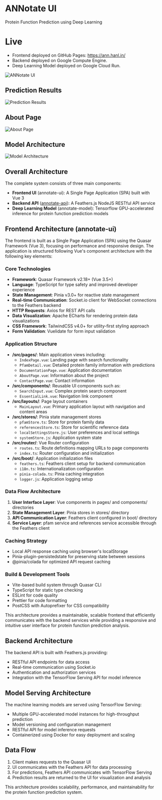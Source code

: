 # ANNotate UI

Protein Function Prediction using Deep Learning

# Live

- Frontend deployed on GitHub Pages: https://ann.hanl.in/
- Backend deployed on Google Compute Engine.
- Deep Learning Model deployed on Google Cloud Run.

![ANNotate UI](https://github.com/user-attachments/assets/81dc7266-e6b7-47d9-b1e9-97a8cb1f7144)

## Prediction Results

![Prediction Results](https://github.com/user-attachments/assets/03f5a5c0-7ced-42af-b42e-ff41d6a56331)

## About Page

![About Page](https://github.com/user-attachments/assets/793a6209-0251-421e-854d-e8d8d65c708e)

## Model Architecture

![Model Architecture](https://github.com/user-attachments/assets/373f7c67-2bb5-4c8f-833b-64aa67a53221)

## Overall Architecture

The complete system consists of three main components:

- **Frontend UI** (annotate-ui): A Single Page Application (SPA) built with Vue 3
- **Backend API** ([annotate-api](https://github.com/hotdogee/annotate-api)): A Feathers.js NodeJS RESTful API service
- **Deep Learning Model** (annotate-model): Tensorflow GPU-accelerated inference for protein function prediction models

## Frontend Architecture (annotate-ui)

The frontend is built as a Single Page Application (SPA) using the Quasar Framework (Vue 3), focusing on performance and responsive design. The application is structured following Vue's component architecture with the following key elements:

### Core Technologies

- **Framework**: Quasar Framework v2.18+ (Vue 3.5+)
- **Language**: TypeScript for type safety and improved developer experience
- **State Management**: Pinia v3.0+ for reactive state management
- **Real-time Communication**: Socket.io client for WebSocket connections to the Feathers backend
- **HTTP Requests**: Axios for REST API calls
- **Data Visualization**: Apache ECharts for rendering protein data visualizations
- **CSS Framework**: TailwindCSS v4.0+ for utility-first styling approach
- **Form Validation**: Vuelidate for form input validation

### Application Structure

- **/src/pages/**: Main application views including:
  - `IndexPage.vue`: Landing page with search functionality
  - `PfamDetail.vue`: Detailed protein family information with predictions
  - `DocumentationPage.vue`: Application documentation
  - `AboutPage.vue`: Information about the project
  - `ContactPage.vue`: Contact information
- **/src/components/**: Reusable UI components such as:
  - `SearchInput.vue`: Complex protein search component
  - `EssentialLink.vue`: Navigation link component
- **/src/layouts/**: Page layout containers
  - `MainLayout.vue`: Primary application layout with navigation and content areas
- **/src/stores/**: Pinia state management stores
  - `pfamStore.ts`: Store for protein family data
  - `referencesStore.ts`: Store for scientific reference data
  - `localSettingsStore.js`: User preferences and local settings
  - `systemStore.js`: Application system state
- **/src/router/**: Vue Router configuration
  - `routes.ts`: Route definitions mapping URLs to page components
  - `index.ts`: Router configuration and initialization
- **/src/boot/**: Application initialization files
  - `feathers.ts`: Feathers client setup for backend communication
  - `i18n.ts`: Internationalization configuration
  - `pinia-colada.ts`: Pinia caching integration
  - `logger.js`: Application logging setup

### Data Flow Architecture

1. **User Interface Layer**: Vue components in pages/ and components/ directories
2. **State Management Layer**: Pinia stores in stores/ directory
3. **API Communication Layer**: Feathers client configured in boot/ directory
4. **Service Layer**: pfam service and references service accessible through the Feathers client

### Caching Strategy

- Local API response caching using browser's localStorage
- Pinia-plugin-persistedstate for preserving state between sessions
- @pinia/colada for optimized API request caching

### Build & Development Tools

- Vite-based build system through Quasar CLI
- TypeScript for static type checking
- ESLint for code quality
- Prettier for code formatting
- PostCSS with Autoprefixer for CSS compatibility

This architecture provides a maintainable, scalable frontend that efficiently communicates with the backend services while providing a responsive and intuitive user interface for protein function prediction analysis.

## Backend Architecture

The backend API is built with Feathers.js providing:

- RESTful API endpoints for data access
- Real-time communication using Socket.io
- Authentication and authorization services
- Integration with the TensorFlow Serving API for model inference

## Model Serving Architecture

The machine learning models are served using TensorFlow Serving:

- Multiple GPU-accelerated model instances for high-throughput prediction
- Model versioning and configuration management
- RESTful API for model inference requests
- Containerized using Docker for easy deployment and scaling

## Data Flow

1. Client makes requests to the Quasar UI
2. UI communicates with the Feathers API for data processing
3. For predictions, Feathers API communicates with TensorFlow Serving
4. Prediction results are returned to the UI for visualization and analysis

This architecture provides scalability, performance, and maintainability for the protein function prediction system.
